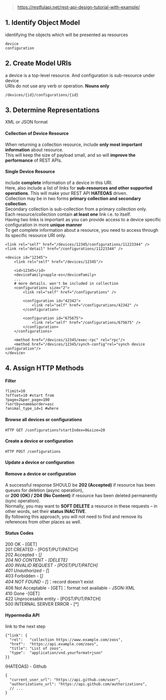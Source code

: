 > https://restfulapi.net/rest-api-design-tutorial-with-example/

## 1. Identify Object Model
identifying the objects which will be presented as resources  

```
device  
configuration  
```

## 2. Create Model URIs
a device is a top-level resource. And configuration is sub-resource under device  
URIs do not use any verb or operation. **Nouns only** 

```
/devices/{id}/configurations/{id}
```

## 3. Determine Representations
XML or JSON format  

#### Collection of Device Resource
When returning a collection resource, include **only most important information** about resource.  
This will keep the size of payload small, and so will **improve the performance** of REST APIs.  

#### Single Device Resource
include **complete** information of a device in this URI.  
Here, also include a list of links for **sub-resources and other supported operations**. This will make your REST API **HATEOAS** driven.  
Collection may be in two forms **primary collection and secondary collection**.  
Secondary collection is sub-collection from a primary collection only.  
Each resource/collection contain **at least one** link i.e. to itself.  
Having two links is important as you can provide access to a device specific configuration in more **unique manner**  
To get complete information about a resource, you need to access through its specific resource URI only.  

```
<link rel="self" href="/devices/12345/configurations/11223344" />
<link rel="detail" href="/configurations/11223344" />
```

```
<device id="12345"> 
    <link rel="self" href="/devices/12345"/>
 
    <id>12345</id> 
    <deviceFamily>apple-es</deviceFamily> 
    ...
    # more details. won't be included in collection
    <configurations size="2">
        <link rel="self" href="/configurations" />
 
        <configuration id="42342">
            <link rel="self" href="/configurations/42342" />
        </configuration>
 
        <configuration id="675675">
            <link rel="self" href="/configurations/675675" />
        </configuration>
    </configurations>
 
    <method href="/devices/12345/exec-rpc" rel="rpc"/> 
    <method href="/devices/12345/synch-config"rel="synch device configuration"/> 
</device>
```


## 4. Assign HTTP Methods

#### Filter
```
?limit=10
?offset=10 #start from
?page=2&per_page=100
?sortby=name&order=asc
?animal_type_id=1 #where
```

#### Browse all devices or configurations  
```
HTTP GET /configurations?startIndex=0&size=20
```

#### Create a device or configuration
```
HTTP POST /configurations
```

#### Update a device or configuration

#### Remove a device or configuration
A successful response SHOULD be **202 (Accepted)** if resource has been queues for deletion (async operation),  
or **200 (OK) / 204 (No Content)** if resource has been deleted permanently (sync operation).  
Normally, you may want to **SOFT DELETE** a resource in these requests – in other words, set their **status INACTIVE**.  
By following this approach, you will not need to find and remove its references from other places as well.  

#### Status Codes
200 OK - [GET]  
201 CREATED - [POST/PUT/PATCH]  
202 Accepted - [*]  
204 NO CONTENT - [DELETE]  
400 INVALID REQUEST - [POST/PUT/PATCH]  
401 Unauthorized - [*]  
403 Forbidden - [*]  
404 NOT FOUND - [*]：record doesn't exist  
406 Not Acceptable - [GET]：format not available - JSON-XML  
410 Gone -[GET]  
422 Unprocesable entity - [POST/PUT/PATCH]  
500 INTERNAL SERVER ERROR - [*]  

#### Hypermedia API
link to the next step  
```
{"link": {
  "rel":   "collection https://www.example.com/zoos",
  "href":  "https://api.example.com/zoos",
  "title": "List of zoos",
  "type":  "application/vnd.yourformat+json"
}}
```

(HATEOAS) - Github  
```
{
  "current_user_url": "https://api.github.com/user",
  "authorizations_url": "https://api.github.com/authorizations",
  // ...
}
```



